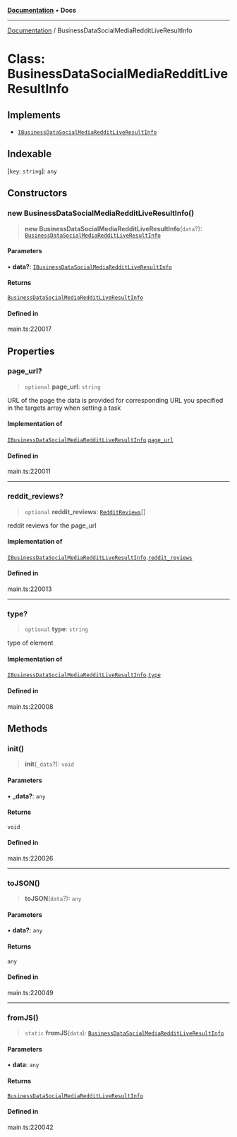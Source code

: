[**Documentation**](../README.md) • **Docs**

***

[Documentation](../globals.md) / BusinessDataSocialMediaRedditLiveResultInfo

# Class: BusinessDataSocialMediaRedditLiveResultInfo

## Implements

- [`IBusinessDataSocialMediaRedditLiveResultInfo`](../interfaces/IBusinessDataSocialMediaRedditLiveResultInfo.md)

## Indexable

 \[`key`: `string`\]: `any`

## Constructors

### new BusinessDataSocialMediaRedditLiveResultInfo()

> **new BusinessDataSocialMediaRedditLiveResultInfo**(`data`?): [`BusinessDataSocialMediaRedditLiveResultInfo`](BusinessDataSocialMediaRedditLiveResultInfo.md)

#### Parameters

• **data?**: [`IBusinessDataSocialMediaRedditLiveResultInfo`](../interfaces/IBusinessDataSocialMediaRedditLiveResultInfo.md)

#### Returns

[`BusinessDataSocialMediaRedditLiveResultInfo`](BusinessDataSocialMediaRedditLiveResultInfo.md)

#### Defined in

main.ts:220017

## Properties

### page\_url?

> `optional` **page\_url**: `string`

URL of the page the data is provided for
corresponding URL you specified in the targets array when setting a task

#### Implementation of

[`IBusinessDataSocialMediaRedditLiveResultInfo`](../interfaces/IBusinessDataSocialMediaRedditLiveResultInfo.md).[`page_url`](../interfaces/IBusinessDataSocialMediaRedditLiveResultInfo.md#page_url)

#### Defined in

main.ts:220011

***

### reddit\_reviews?

> `optional` **reddit\_reviews**: [`RedditReviews`](RedditReviews.md)[]

reddit reviews for the page_url

#### Implementation of

[`IBusinessDataSocialMediaRedditLiveResultInfo`](../interfaces/IBusinessDataSocialMediaRedditLiveResultInfo.md).[`reddit_reviews`](../interfaces/IBusinessDataSocialMediaRedditLiveResultInfo.md#reddit_reviews)

#### Defined in

main.ts:220013

***

### type?

> `optional` **type**: `string`

type of element

#### Implementation of

[`IBusinessDataSocialMediaRedditLiveResultInfo`](../interfaces/IBusinessDataSocialMediaRedditLiveResultInfo.md).[`type`](../interfaces/IBusinessDataSocialMediaRedditLiveResultInfo.md#type)

#### Defined in

main.ts:220008

## Methods

### init()

> **init**(`_data`?): `void`

#### Parameters

• **\_data?**: `any`

#### Returns

`void`

#### Defined in

main.ts:220026

***

### toJSON()

> **toJSON**(`data`?): `any`

#### Parameters

• **data?**: `any`

#### Returns

`any`

#### Defined in

main.ts:220049

***

### fromJS()

> `static` **fromJS**(`data`): [`BusinessDataSocialMediaRedditLiveResultInfo`](BusinessDataSocialMediaRedditLiveResultInfo.md)

#### Parameters

• **data**: `any`

#### Returns

[`BusinessDataSocialMediaRedditLiveResultInfo`](BusinessDataSocialMediaRedditLiveResultInfo.md)

#### Defined in

main.ts:220042
